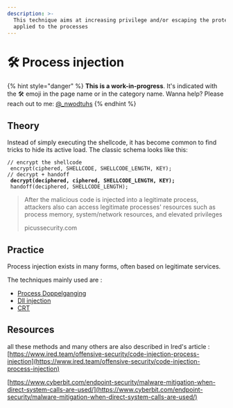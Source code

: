 ```yaml
---
description: >-
  This technique aims at increasing privilege and/or escaping the protections
  applied to the processes
---
```


# 🛠️ Process injection

{% hint style="danger" %}
**This is a work-in-progress**. It's indicated with the 🛠️ emoji in the page name or in the category name. Wanna help? Please reach out to me: [@\_nwodtuhs](https://twitter.com/\_nwodtuhs)
{% endhint %}

## Theory

Instead of simply executing the shellcode, it has become common to find tricks to hide its active load. The classic schema looks like this:

<pre class="language-c"><code class="lang-c">// encrypt the shellcode 
 encrypt(ciphered, SHELLCODE, SHELLCODE_LENGTH, KEY);
// decrypt + handoff 
<strong> decrypt(deciphered, ciphered, SHELLCODE_LENGTH, KEY); 
</strong> handoff(deciphered, SHELLCODE_LENGTH);
</code></pre>

> After the malicious code is injected into a legitimate process, attackers also can access legitimate processes' resources such as process memory, system/network resources, and elevated privileges&#x20;
>
> picussecurity.com

## Practice

Process injection exists in many forms, often based on legitimate services.

The techniques mainly used are :&#x20;

* [Process Doppelganging](https://thehackernews.com/2017/12/malware-process-doppelganging.html)
* [Dll injection](https://www.ired.team/offensive-security/code-injection-process-injection/dll-injection)
* [CRT](https://damonmohammadbagher.medium.com/bypassing-anti-virus-by-creating-remote-thread-into-target-process-45f145b2ac7a)

## Resources

all these methods and many others are also described in Ired's article : [https://www.ired.team/offensive-security/code-injection-process-injection](https://www.ired.team/offensive-security/code-injection-process-injection)

[https://www.cyberbit.com/endpoint-security/malware-mitigation-when-direct-system-calls-are-used/](https://www.cyberbit.com/endpoint-security/malware-mitigation-when-direct-system-calls-are-used/)
